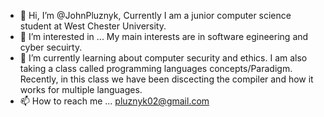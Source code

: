 - 👋 Hi, I’m @JohnPluznyk, Currently I am a junior computer science student at West Chester University.
- 👀 I’m interested in ...  My main interests are in software egineering and cyber secuirty.
- 🌱 I’m currently learning about computer security and ethics.  I am also taking a class called programming languages concepts/Paradigm.  Recently,
in this class we have been discecting the compiler and how it works for multiple languages.
- 📫 How to reach me ... pluznyk02@gmail.com

<!---
JohnPluznyk/JohnPluznyk is a ✨ special ✨ repository because its `README.md` (this file) appears on your GitHub profile.
You can click the Preview link to take a look at your changes.
--->
